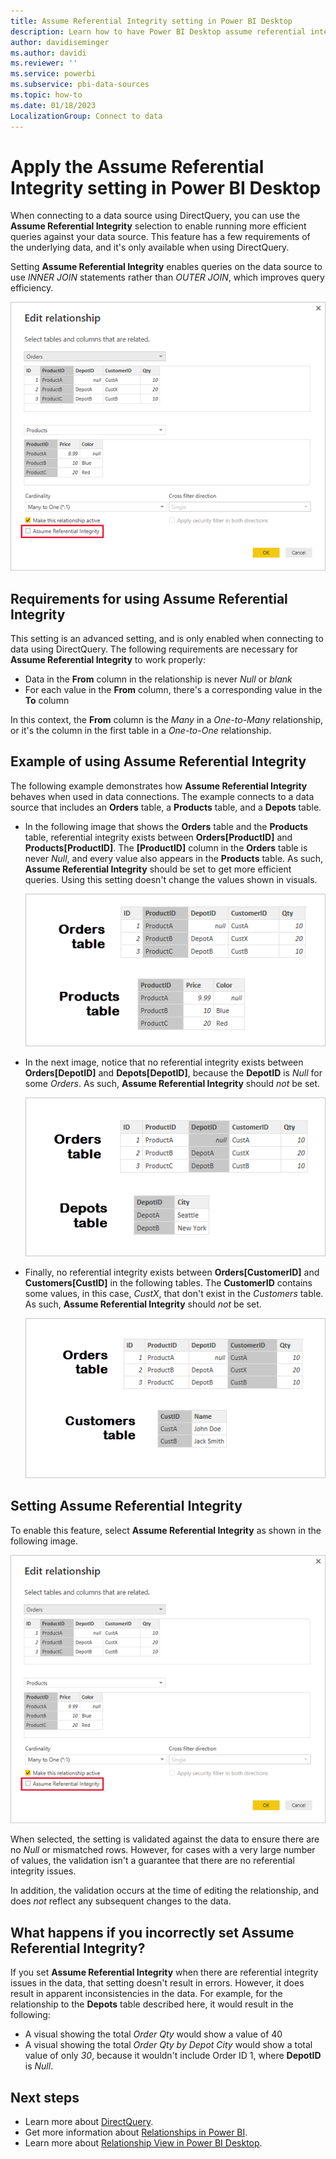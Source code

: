 ```yaml
---
title: Assume Referential Integrity setting in Power BI Desktop
description: Learn how to have Power BI Desktop assume referential integrity, which enables queries to use INNER JOIN statements.
author: davidiseminger
ms.author: davidi
ms.reviewer: ''
ms.service: powerbi
ms.subservice: pbi-data-sources
ms.topic: how-to
ms.date: 01/18/2023
LocalizationGroup: Connect to data
---
```

# Apply the Assume Referential Integrity setting in Power BI Desktop

When connecting to a data source using DirectQuery, you can use the **Assume Referential Integrity** selection to enable running more efficient queries against your data source. This feature has a few requirements of the underlying data, and it's only available when using DirectQuery.

Setting **Assume Referential Integrity** enables queries on the data source to use *INNER JOIN* statements rather than *OUTER JOIN*, which improves query efficiency.

![Screenshot of an Edit Relationship dialog to select Assume Referential Integrity.](media/desktop-assume-referential-integrity/assume-referential-integrity_1.png)

## Requirements for using Assume Referential Integrity

This setting is an advanced setting, and is only enabled when connecting to data using DirectQuery. The following requirements are necessary for **Assume Referential Integrity** to work properly:

- Data in the **From** column in the relationship is never *Null* or *blank*
- For each value in the **From** column, there's a corresponding value in the **To** column

In this context, the **From** column is the *Many* in a *One-to-Many* relationship, or it's the column in the first table in a *One-to-One* relationship.

## Example of using Assume Referential Integrity

The following example demonstrates how **Assume Referential Integrity** behaves when used in data connections. The example connects to a data source that includes an **Orders** table, a **Products** table, and a **Depots** table.

- In the following image that shows the **Orders** table and the **Products** table, referential integrity exists between **Orders[ProductID]** and **Products[ProductID]**. The **[ProductID]** column in the **Orders** table is never *Null*, and every value also appears in the **Products** table. As such, **Assume Referential Integrity** should be set to get more efficient queries. Using this setting doesn't change the values shown in visuals.

  ![Screenshot of Orders table and Products table.](media/desktop-assume-referential-integrity/assume-referential-integrity_2.png)

- In the next image, notice that no referential integrity exists between **Orders[DepotID]** and **Depots[DepotID]**, because the **DepotID** is *Null* for some *Orders*. As such, **Assume Referential Integrity** should *not* be set.

  ![Screenshot of Orders table and Depots table.](media/desktop-assume-referential-integrity/assume-referential-integrity_3.png)

- Finally, no referential integrity exists between **Orders[CustomerID]** and **Customers[CustID]** in the following tables. The **CustomerID** contains some values, in this case, *CustX*, that don't exist in the *Customers* table. As such, **Assume Referential Integrity** should *not* be set.

  ![Screenshot of Orders table and Customers table.](media/desktop-assume-referential-integrity/assume-referential-integrity_4.png)

## Setting Assume Referential Integrity

To enable this feature, select **Assume Referential Integrity** as shown in the following image.

![Screenshot of an Edit Relationship dialog that allows you to select Assume Referential Integrity.](media/desktop-assume-referential-integrity/assume-referential-integrity_1.png)

When selected, the setting is validated against the data to ensure there are no *Null* or mismatched rows. However, for cases with a very large number of values, the validation isn't a guarantee that there are no referential integrity issues.

In addition, the validation occurs at the time of editing the relationship, and does *not* reflect any subsequent changes to the data.

## What happens if you incorrectly set Assume Referential Integrity?

If you set **Assume Referential Integrity** when there are referential integrity issues in the data, that setting doesn't result in errors. However, it does result in apparent inconsistencies in the data. For example, for the relationship to the **Depots** table described here, it would result in the following:

- A visual showing the total *Order Qty* would show a value of 40
- A visual showing the total *Order Qty by Depot City* would show a total value of only *30*, because it wouldn't include Order ID 1, where **DepotID** is *Null*.

## Next steps

- Learn more about [DirectQuery](desktop-use-directquery.md).
- Get more information about [Relationships in Power BI](../transform-model/desktop-create-and-manage-relationships.md).
- Learn more about [Relationship View in Power BI Desktop](../transform-model/desktop-relationship-view.md).
